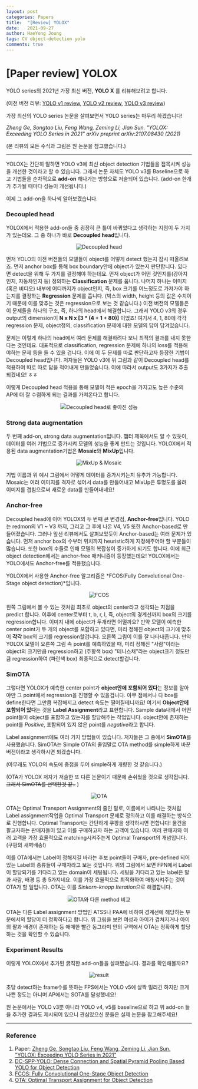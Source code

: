 ```yaml
---
layout: post
categories: Papers
title:  "[Review] YOLOX"
date:   2021-09-27
author: HaeYong Joung
tags: CV object-detection yolo
comments: true
---
```


[Paper review] YOLOX
===============

YOLO series의 2021년 가장 최신 버전, **YOLO X** 를 리뷰해보려고 합니다. 

(이전 버전 리뷰: [YOLO v1 review](https://decision-j.github.io/computer-vision/2021/05/31/Yolo_review.html),  [YOLO v2 review](https://decision-j.github.io/computer-vision/2021/07/26/Yolo_v2_review.html), [YOLO v3 review](https://decision-j.github.io/computer-vision/2021/08/03/Yolo_v3_review.html))

가장 최신의 YOLO series 논문을 살펴보면서 YOLO series는 마무리 하겠습니다!

*Zheng Ge, Songtao Liu, Feng Wang, Zeming Li, Jian Sun. "YOLOX: Exceeding YOLO Series in 2021"* *arXiv preprint arXiv:2107.08430 (2021)*

(본 리뷰의 모든 수식과 그림은 원 논문을 참고했습니다.)

- - -

YOLOX는 간단히 말하면 YOLO v3에 최신 object detection 기법들을 접목시켜 성능을 개선한 것이라고 할 수 있습니다. 그래서 논문 자체도 YOLO v3를 Baseline으로 하고 기법들을 순차적으로 __add-on__ 해나가는 방향으로 저술되어 있습니다. (add-on 한개가 추가될 때마다 성능이 개선됩니다.)

이제 그 add-on을 하나씩 알아보겠습니다. 



### Decoupled head

YOLOX에서 적용한 add-on들 중 굉장히 큰 틀이 바뀌었다고 생각하는 지점이 두 가지가 있는데요. 그 중 하나가 바로 **Decoupled head**입니다. 

<p align="center">
  <img src="https://decision-J.github.io/assets/computer_vision/YOLOX/decoupled.PNG" alt="Decoupled head"/>
</p>



먼저 YOLO의 이전 버전들의 모델들이 object를 어떻게 detect 했는지 잠시 떠올려보죠. 먼저 anchor box를 통해 box boundary안에 object가 있는지 판단합니다. 있다면 detect을 위해 두 가지를 결정해야 하는데요. 먼저 object가 어떤 것인지를(강아지인지, 자동차인지 등) 정의하는 __Classification__ 문제를 풉니다. 나머지 하나는 이미지(혹은 비디오) 내부에 어디까지가 object인지, 즉, box 크기를 어느정도로 가져가야 하는지를 결정하는 __Regression__ 문제를 풉니다. (박스의 width, height 등의 값은 수치이기 때문에 이를 맞추는 것은 regression으로 보는 것 같습니다.) 이전 버전의 모델들은 이 문제들을 하나의 구조, 즉, 하나의 head에서 해결합니다. 그래서 YOLO v3의 경우 output의 dimension이  **N x N x [3 \* (4 + 1 + 80)]** 이었죠! 여기서 4, 1, 80에 각각 regression 문제, object정의, classification 문제에 대한 모델의 답이 담겨있습니다.

문제는 이렇게 하나의 head에서 여러 문제를 해결하려다 보니 최적의 결과를 내지 못한다는 것인데요. 대표적으로 classification, regression 문제에 하나의 loss를 적용해야하는 문제 등을 들 수 있을 겁니다. 이에 이 두 문제를 따로 판단하고자 등장한 기법이 Decoupled head입니다. 저자들은 YOLO v3에 위 그림과 같이 Decoupled head를 적용하여 따로 따로 답을 적어내게 만들었습니다. 이에 따라서 output도 3가지가 추출되겠네요! ㅎㅎ

이렇게 Decoupled head 적용을 통해 모델이 적은 epoch을 가지고도 높은 수준의 AP에 더 잘 수렴하게 되는 결과를 가져온다고 합니다.

<p align="center">
  <img src="https://decision-J.github.io/assets/computer_vision/YOLOX/decoupled_result.PNG" alt="Decoupled head로 좋아진 성능"/>
</p>



### Strong data augmentation

두 번째 add-on, strong data augmentation입니다. 챕터 제목에서도 알 수 있듯이, 데이터를 여러 기법으로 증가시켜 모델의 성능을 좋게 만드는 것입니다. YOLOX에서 적용된 data augmentation기법은 **Mosaic**와 **MixUp**입니다. 

<p align="center">
  <img src="https://decision-J.github.io/assets/computer_vision/YOLOX/mixup_mosaic.png" alt="MixUp & Mosaic"/>
</p>

기법 이름과 위 예시 그림에서 어떻게 데이터를 증가시키는지 유추가 가능합니다. Mosaic는 여러 이미지를 격자로 섞어서 data를 만들어내고 MixUp은 투명도를 올려 이미지를 겹침으로써 새로운 data를 만들어내네요!



### Anchor-free

Decoupled head에 이어 YOLOX의 두 번째 큰 변경점, **Anchor-free**입니다. YOLO는 redmon의 V1 ~ V3 까지, 그리고 그 후에 나온 V4, V5 또한 Anchor-based로 만들어졌습니다. 그러나 앞선 리뷰에서도 살펴보았듯이 Anchor-based는 여러 문제가 있습니다. 먼저 anchor box의 수부터 위치까지 heuristic하게 지정해주어야 할 부분들이 많습니다. 또한 box의 수들로 인해 모델의 복잡성이 증가하게 되기도 합니다. 이에 최근 object detection에서는 anchor-free 매커니즘이 등장했는데요! YOLOX에서는 YOLO에서도 Anchor-free를 적용했습니다. 

YOLOX에서 사용한 Anchor-free 알고리즘은 *FCOS(Fully Convolutional One-Stage object detection)*입니다. 



<p align="center">
  <img src="https://decision-J.github.io/assets/computer_vision/YOLOX/FCOS.png" alt="FCOS"/>
</p>



왼쪽 그림에서 볼 수 있는 것처럼 최초로 object의 center라고 생각되는 지점을 predict 합니다. 이후에 center로부터 t, b, r, l, 즉, object의 경계선까지 box의 크기를 regression합니다. 이미지 내에 object가 두개라면 어떨까요? 만약 모델이 예측한 center point가 두 개의 object를 포함하고 있다면, 미리 정해진 object의 크기에 맞추어 __각각__ box의 크기를 regression할겁니다. 오른쪽 그림이 이를 잘 나타내줍니다. 만약 YOLOX 모델이 오른쪽 그림 속 point를 예측하였을 때, 미리 정해진 "사람"이라는 object의 크기만큼 regression하고 (주황색 box) "테니스채"라는 object크기 정도만큼 regression하여 (파란색 box) 최종적으로 detect할겁니다.



### SimOTA

그렇다면 YOLOX가 예측한 center point가 **object안에 포함되어 있다**는 정보를 알아야만 그 point에서 regression을 진행할 수 있을겁니다. 아무 점에서나 다 box를 define한다면 그만큼 복잡해지고 detect 속도는 떨어질테니까요! 여기서 **Object안에 포함되어 있다**는 것을 **Label Assignment**라고 표현합니다. Sample data내에서 어떤 point들이 object를 포함하고 있는지를 할당해주는 작업입니다. object안에 존재하는 point를 *Positive*, 포함되어 있지 않은 point를 *negative*라고 합니다. 

Label assignment에도 여러 가지 방법들이 있습니다. 저자들은 그 중에서 **SimOTA**를 사용했습니다. SimOTA는 Simple OTA의 줄임말로 OTA method를 simple하게 바꾼 버전이라고 생각하시면 되겠습니다. 

(아무래도 YOLO의 속도에 중점을 두어 simple하게 개량한 것 같습니다.) 

(OTA가 YOLOX 저자가 저술한 또 다른 논문이기 때문에 손쉬웠을 것으로 생각됩니다. ~~그래서 SimOTA를 선택한것 같..~~ )

<p align="center">
  <img src="https://decision-J.github.io/assets/computer_vision/YOLOX/ota.PNG" alt="OTA"/>
</p>



OTA는 Optimal Transport Assignment의 줄인 말로, 이름에서 나타나는 것처럼 Label assignment작업을 Optimal Transport 문제로 정의하고 이를 해결하는 방식으로 진행합니다. Optimal Transport는 간단하게 쿠팡을 생각하시면 편합니다! 물건을 팔고자하는 판매자들이 있고 이를 구매하고자 하는 고객이 있습니다. 여러 판매자와 여러 고객을 가장 효율적으로 matching시켜주는게 Optimal Transport의 개념입니다. (쿠팡의 새벽배송!) 

이를 OTA에서는 Label이 정해지길 바라는 후보 point들이 구매자, pre-defined 되어 있는 Label의 종류들이 구매자라고 보는 것입니다. 위의 그림에서 보면 FPN에서 Label이 할당되기를 기다리고 있는 domain이 세팅됩니다. 세팅을 기다리고 있는 label은 말과 사람, 배경 등 총 5가지네요. 이를 가장 효율적으로 최적화하여 매칭시켜주는 것이 OTA가 할 일입니다. OTA는 이를 *Sinkorn-knopp Iteration*으로 해결합니다.

<p align="center">
  <img src="https://decision-J.github.io/assets/computer_vision/YOLOX/ota2.png" alt="OTA와 다른 method 비교"/>
</p>



OTA는 다른 Label assignment 방법인 ATSS나 PAA에 비하여 경계선에 해당하는 부분에서의 할당이 더 정확하다고 합니다. 위 그림을 보면 여성과 아이가 겹쳐지거나 아이의 팔과 배경이 존재하는 등 애매한 빨간 동그라미 안의 구역에서 OTA는 정확하게 할당하는 것을 확인할 수 있습니다.



### Experiment Results

이렇게 YOLOX에서 추가된 굵직한 add-on들을 살펴봤습니다. 결과를 확인해볼까요?

<p align="center">
  <img src="https://decision-J.github.io/assets/computer_vision/YOLOX/result.png" alt="result"/>
</p>

초당 detect하는 frame수를 뜻하는 FPS에서는 YOLO v5에 살짝 밀리긴 하지만 크게 나쁜 정도는 아니며 AP에서는 SOTA를 달성했네요!

원 논문에서는 YOLO v3뿐 아니라 YOLO v4, v5를 baseline으로 하고 위 add-on 들을 추가한 결과도 제시되어 있으니 관심있으신 분들은 실제 논문을 참고해주세요! 



- - -
### Reference

1. Paper: [Zheng Ge, Songtao Liu, Feng Wang, Zeming Li, Jian Sun. "YOLOX: Exceeding YOLO Series in 2021"](https://arxiv.org/abs/2107.08430)
2. [DC-SPP-YOLO: Dense Connection and Spatial Pyramid Pooling Based YOLO for Object Detection](https://arxiv.org/ftp/arxiv/papers/1903/1903.08589.pdf)
3. [FCOS: Fully Convolutional One-Stage Object Detection](https://arxiv.org/pdf/1904.01355.pdf)
4. [OTA: Optimal Transport Assignment for Object Detection](https://arxiv.org/abs/2103.14259)
